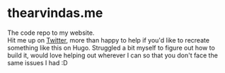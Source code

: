 # thearvindas.me

The code repo to my website. \
Hit me up on [Twitter](www.twitter.com/thearvindas), more than happy to help if you'd like to recreate something like this on Hugo. Struggled a bit myself to figure out how to build it, would love helping out wherever I can so that you don't face the same issues I had :D
